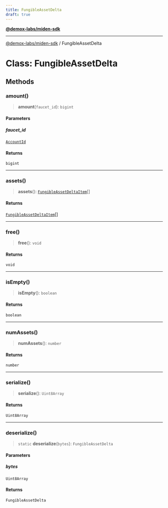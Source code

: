```yaml
---
title: FungibleAssetDelta
draft: true
---
```


[**@demox-labs/miden-sdk**](../index)

***

[@demox-labs/miden-sdk](../index) / FungibleAssetDelta

# Class: FungibleAssetDelta

## Methods

### amount()

> **amount**(`faucet_id`): `bigint`

#### Parameters

##### faucet\_id

[`AccountId`](AccountId)

#### Returns

`bigint`

***

### assets()

> **assets**(): [`FungibleAssetDeltaItem`](FungibleAssetDeltaItem)[]

#### Returns

[`FungibleAssetDeltaItem`](FungibleAssetDeltaItem)[]

***

### free()

> **free**(): `void`

#### Returns

`void`

***

### isEmpty()

> **isEmpty**(): `boolean`

#### Returns

`boolean`

***

### numAssets()

> **numAssets**(): `number`

#### Returns

`number`

***

### serialize()

> **serialize**(): `Uint8Array`

#### Returns

`Uint8Array`

***

### deserialize()

> `static` **deserialize**(`bytes`): `FungibleAssetDelta`

#### Parameters

##### bytes

`Uint8Array`

#### Returns

`FungibleAssetDelta`
